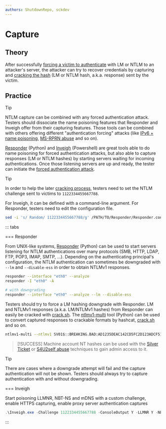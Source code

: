 ```yaml
---
authors: ShutdownRepo, sckdev
---
```


# Capture

## Theory

After successfully [forcing a victim to authenticate](../mitm-and-coerced-authentications/) with LM or NTLM to an attacker's server, the attacker can try to recover credentials by capturing and [cracking the hash](../credentials/cracking.md) (LM or NTLM hash, a.k.a. response) sent by the victim.

## Practice

> [!TIP]
> NTLM capture can be combined with any forced authentication attack. Testers should dissociate the name poisoning features that Responder and Inveigh offer from their capturing features. Those tools can be combined with others offering different "authentication forcing" attacks (like [IPv6 + name poisoning](../mitm-and-coerced-authentications/#ipv6-dns-poisoning), [MS-RPRN abuse](../mitm-and-coerced-authentications/#ms-rprn-abuse) and so on).

[Responder](https://github.com/SpiderLabs/Responder) (Python) and [Inveigh](https://github.com/Kevin-Robertson/Inveigh) (Powershell) are great tools able to do name poisoning for forced authentication attacks, but also able to capture responses (LM or NTLM hashes) by starting servers waiting for incoming authentications. Once those listening servers are up and ready, the tester can initiate the [forced authentication attack](../mitm-and-coerced-authentications/).

> [!TIP]
> In order to help the later [cracking process](../credentials/cracking.md#tips-and-tricks), testers need to set the NTLM challenge sent to victims to `1122334455667788`.
> 
> For Inveigh, it can be defined with a command-line argument. For Responder, testers need to edit the configuration file.
> 
> ```bash
> sed -i 's/ Random/ 1122334455667788/g' /PATH/TO/Responder/Responder.conf
> ```

::: tabs

=== Responder

From UNIX-like systems, [Responder](https://github.com/lgandx/Responder) (Python) can be used to start servers listening for NTLM authentications over many protocols (SMB, HTTP, LDAP, FTP, POP3, IMAP, SMTP, ...). Depending on the authenticating principal's configuration, the NTLM authentication can sometimes be downgraded with `--lm` and `--disable-ess` in order to obtain NTLMv1 responses.

```bash
responder --interface "eth0" --analyze
responder -I "eth0" -A

# with downgrading
responder --interface "eth0" --analyze --lm --disable-ess
```

Testers should try to force a LM hashing downgrade with Responder. LM and NTLMv1 responses (a.k.a. LM/NTLMv1 hashes) from Responder can easily be cracked with [crack.sh](https://crack.sh/netntlm/). The [ntlmv1-multi](https://github.com/evilmog/ntlmv1-multi) tool (Python) can be used to convert captured responses to crackable formats by hashcat, [crack.sh](https://crack.sh/netntlm/) and so on.

```bash
ntlmv1-multi --ntlmv1 SV01$::BREAKING.BAD:AD1235DEAC142CD5FC2D123ADCF51A111ADF45C2345ADCF5:AD1235DEAC142CD5FC2D123ADCF51A111ADF45C2345ADCF5:1122334455667788
```

> [!SUCCESS]
> Machine account NT hashes can be used with the [Silver Ticket](../kerberos/forged-tickets/silver.md) or [S4U2self abuse](../kerberos/delegations/s4u2self-abuse.md) techniques to gain admin access to it.

> [!TIP]
> There are cases where a downgrade attempt will fail and the capture authentication will not be shown. Testers should always try to capture authentication with and without downgrading.


=== Inveigh

Start poisoning LLMNR, NBT-NS and mDNS with a custom challenge, enable HTTPS capturing, enable proxy server authentication captures

```powershell
.\Inveigh.exe -Challenge 1122334455667788 -ConsoleOutput Y -LLMNR Y -NBNS Y -mDNS Y -HTTPS Y -Proxy Y
```

:::

